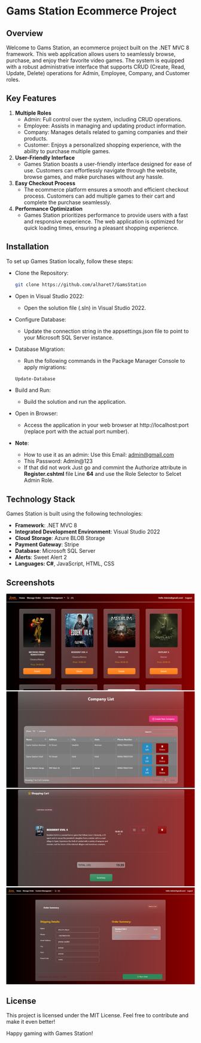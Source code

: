 # Gams Station Ecommerce Project

## Overview
Welcome to Gams Station, an ecommerce project built on the .NET MVC 8 framework. This web application allows users to seamlessly browse, purchase, and enjoy their favorite video games. The system is equipped with a robust administrative interface that supports CRUD (Create, Read, Update, Delete) operations for Admin, Employee, Company, and Customer roles.

## Key Features
1. **Multiple Roles**
    - Admin: Full control over the system, including CRUD operations.
    - Employee: Assists in managing and updating product information.
    - Company: Manages details related to gaming companies and their products.
    - Customer: Enjoys a personalized shopping experience, with the ability to purchase multiple games.
2. **User-Friendly Interface**
    - Games Station boasts a user-friendly interface designed for ease of use. Customers can effortlessly navigate through the website, browse games, and make purchases without any hassle.
3. **Easy Checkout Process**
    - The ecommerce platform ensures a smooth and efficient checkout process. Customers can add multiple games to their cart and complete the purchase seamlessly.
4. **Performance Optimization**
    - Games Station prioritizes performance to provide users with a fast and responsive experience. The web application is optimized for quick loading times, ensuring a pleasant shopping experience.

## Installation
To set up Games Station locally, follow these steps:

- Clone the Repository:

    ```bash
    git clone https://github.com/alharet7/GamsStation
    ```

- Open in Visual Studio 2022:
    - Open the solution file (.sln) in Visual Studio 2022.
- Configure Database:
    - Update the connection string in the appsettings.json file to point to your Microsoft SQL Server instance.
- Database Migration:
    - Run the following commands in the Package Manager Console to apply migrations:

    ```bash
    Update-Database
    ```

- Build and Run:
    - Build the solution and run the application.
- Open in Browser:
    - Access the application in your web browser at http://localhost:port (replace port with the actual port number).
- **Note**:
  - How to use it as an admin:
  Use this Email:
   admin@gmail.com
  - This Password:
   Admin@123
  - If that did not work Just go and commint the Authorize attribute in **Register.cshtml** file Line **64** and use the Role Selector to Selcet Admin Role.
## Technology Stack
Games Station is built using the following technologies:

- **Framework**: .NET MVC 8
- **Integrated Development Environment**: Visual Studio 2022
- **Cloud Storage**: Azure BLOB Storage
 - **Payment Gateway**: Stripe
- **Database**: Microsoft SQL Server
- **Alerts**: Sweet Alert 2
- **Languages: C#**, JavaScript, HTML, CSS

## Screenshots
![Home](GamsStation/wwwroot/Assets/Home.png)
![Home](GamsStation/wwwroot/Assets/List.png)
![Home](GamsStation/wwwroot/Assets/Cart.png)
![Home](GamsStation/wwwroot/Assets/Summery.png)

## License
This project is licensed under the MIT License. Feel free to contribute and make it even better!

Happy gaming with Games Station! 
